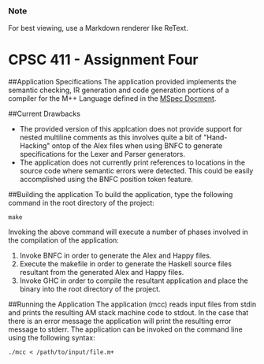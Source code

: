 ###     Note
For best viewing, use a Markdown renderer like ReText.

CPSC 411 - Assignment Four
==========================

##Application Specifications
The application provided implements the semantic checking, IR generation and code generation portions of a compiler for the M++ Language defined in the [MSpec Docment](http://pages.cpsc.ucalgary.ca/~robin/class/411/M+/Mspec.pdf). 

##Current Drawbacks
* The provided version of this applcation does not provide support for nested multiline comments as this involves quite a bit of "Hand-Hacking" ontop of the Alex files when using BNFC to generate specifications for the Lexer and Parser generators. 
* The application does not currently print references to locations in the source code where semantic errors were detected. This could be easily accomplished using the BNFC position token feature. 

##Building the application
To build the application, type the following command in the root directory of the project: 

    make

Invoking the above command will execute a number of phases involved in the compilation of the application: 

1. Invoke BNFC in order to generate the Alex and Happy files.
2. Execute the makefile in order to generate the Haskell source files resultant from the generated Alex and Happy files.
3. Invoke GHC in order to compile the resultant application and place the binary into the root directory of the project. 

##Running the Application
The application (mcc) reads input files from stdin and prints the resulting AM stack machine code to stdout. In the case that there is an error message the application will print the resulting error message to stderr. The application can be invoked on the command line using the following syntax: 

`./mcc < /path/to/input/file.m+`